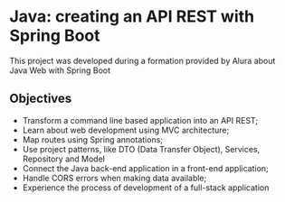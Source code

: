 # Java: creating an API REST with Spring Boot

This project was developed during a formation provided by Alura about Java Web with Spring Boot

## Objectives

- Transform a command line based application into an API REST;
- Learn about web development using MVC architecture;
- Map routes using Spring annotations;
- Use project patterns, like DTO (Data Transfer Object), Services, Repository and Model
- Connect the Java back-end application in a front-end application; 
- Handle CORS errors when making data available;
- Experience the process of development of a full-stack application


